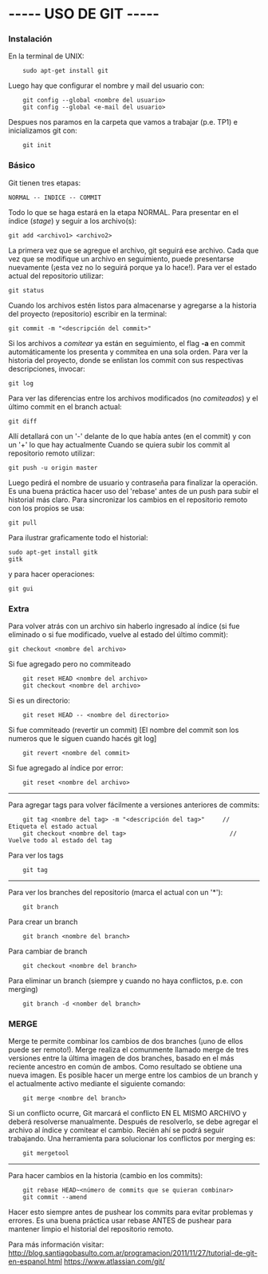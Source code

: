 # ----- USO DE GIT -----
					
### Instalación
En la terminal de UNIX:

		sudo apt-get install git

Luego hay que configurar el nombre y mail del usuario con:

		git config --global <nombre del usuario>
		git config --global <e-mail del usuario>

Despues nos paramos en la carpeta que vamos a trabajar (p.e. TP1) e inicializamos git con:

		git init
	
### Básico

Git tienen tres etapas:

    NORMAL -- INDICE -- COMMIT
	
Todo lo que se haga estará en la etapa NORMAL. Para presentar en el índice (*stage*) y seguir a los archivo(s):

    git add <archivo1> <archivo2>

La primera vez que se agregue el archivo, git seguirá ese archivo. Cada que vez que se modifique un archivo en seguimiento, puede presentarse nuevamente (¡esta vez no lo seguirá porque ya lo hace!). Para ver el estado actual del repositorio utilizar:

    git status

Cuando los archivos estén listos para almacenarse y agregarse a la historia del proyecto (repositorio) escribir en la terminal:

    git commit -m "<descripción del commit>"

Si los archivos a *comitear* ya están en seguimiento, el flag **-a** en commit automáticamente los presenta y commitea en una sola orden.
Para ver la historia del proyecto, donde se enlistan los commit con sus respectivas descripciones, invocar:

    git log

Para ver las diferencias entre los archivos modificados (no *comiteados*) y el último commit en el branch actual:

    git diff
    
Allí detallará con un '-' delante de lo que había antes (en el commit) y con un '+' lo que hay actualmente
Cuando se quiera subir los commit al repositorio remoto utilizar:

    git push -u origin master

Luego pedirá el nombre de usuario y contraseña para finalizar la operación. Es una buena práctica hacer uso del 'rebase' antes de un push para subir el historial más claro.
Para sincronizar los cambios en el repositorio remoto con los propios se usa:

    git pull

Para ilustrar graficamente todo el historial:

    sudo apt-get install gitk
    gitk
    
y para hacer operaciones:

    git gui

### Extra

Para volver atrás con un archivo sin haberlo ingresado al índice (si fue eliminado o si fue modificado, vuelve al estado del último commit):

    git checkout <nombre del archivo>

Si fue agregado pero no commiteado

		git reset HEAD <nombre del archivo>
		git checkout <nombre del archivo>

Si es un directorio:

		git reset HEAD -- <nombre del directorio>

Si fue commiteado (revertir un commit)		[El nombre del commit son los numeros que le siguen cuando hacés git log]

		git revert <nombre del commit>

Si fue agregado al índice por error:

		git reset <nombre del archivo>

-----

Para agregar tags para volver fácilmente a versiones anteriores de commits:

		git tag <nombre del tag> -m "<descripción del tag>"		// Etiqueta el estado actual
		git checkout <nombre del tag>						      // Vuelve todo al estado del tag

Para ver los tags

		git tag

-----

Para ver los branches del repositorio (marca el actual con un '\*'):

		git branch

Para crear un branch

		git branch <nombre del branch>

Para cambiar de branch

		git checkout <nombre del branch>

Para eliminar un branch (siempre y cuando no haya conflictos, p.e. con merging)

		git branch -d <nomber del branch>

### MERGE

Merge te permite combinar los cambios de dos branches (¡uno de ellos puede ser remoto!). Merge realiza el comunmente llamado merge de tres versiones entre la última imagen de dos branches, basado en el más reciente ancestro en común de ambos. Como resultado se obtiene una nueva imagen. Es posible hacer un merge entre los cambios de un branch y el actualmente activo mediante el siguiente comando:

		git merge <nombre del branch>

Si un conflicto ocurre, Git marcará el conflicto EN EL MISMO ARCHIVO y deberá resolverse manualmente. Después de resolverlo, se debe agregar el archivo al índice y comitear el cambio. Recién ahí se podrá seguir trabajando. Una herramienta para solucionar los conflictos por merging es:

		git mergetool

------

Para hacer cambios en la historia (cambio en los commits):

		git rebase HEAD~<número de commits que se quieran combinar>
		git commit --amend

Hacer esto siempre antes de pushear los commits para evitar problemas y errores. Es una buena práctica usar rebase ANTES de pushear para mantener limpio el historial del repositorio remoto.


Para más información visitar:
http://blog.santiagobasulto.com.ar/programacion/2011/11/27/tutorial-de-git-en-espanol.html
https://www.atlassian.com/git/

